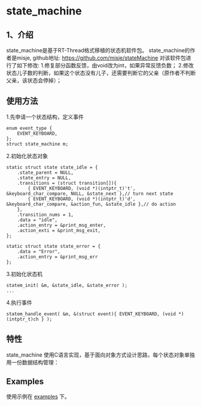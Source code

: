 # state_machine

## 1、介绍

state_machine是基于RT-Thread格式移植的状态机软件包。
state_machine的作者是misje, github地址: https://github.com/misje/stateMachine
对该软件包进行了如下修改:
1.修复部分函数反馈，由void改为int，如果异常反馈负数；
2.修改状态儿子数的判断，如果这个状态没有儿子，还需要判断它的父亲（原作者不判断父亲，该状态会停掉）；


## 使用方法
1.先申请一个状态结构，定义事件

```
enum event_type {
    EVENT_KEYBOARD,
};
struct state_machine m;
```
2.初始化状态对象

```
static struct state state_idle = {
    .state_parent = NULL,
    .state_entry = NULL,
    .transitions = (struct transition[]){
        { EVENT_KEYBOARD, (void *)(intptr_t)'t', &keyboard_char_compare, NULL, &state_next },// turn next state
		{ EVENT_KEYBOARD, (void *)(intptr_t)'d', &keyboard_char_compare, &action_fun, &state_idle },// do action
    },
    .transition_nums = 1,
    .data = "idle",
    .action_entry = &print_msg_enter,
    .action_exti = &print_msg_exit,
};

static struct state state_error = { 
    .data = "Error",
    .action_entry = &print_msg_err
};
```
3.初始化状态机

```
statem_init( &m, &state_idle, &state_error );
...
```
4.执行事件

```
statem_handle_event( &m, &(struct event){ EVENT_KEYBOARD, (void *)(intptr_t)ch } );
```


## 特性

state_machine 使用C语言实现，基于面向对象方式设计思路，每个状态对象单独用一份数据结构管理：



## Examples

使用示例在 [examples](./examples) 下。

